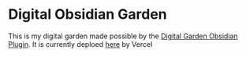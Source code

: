 # Digital Obsidian Garden
This is my digital garden made possible by the [Digital Garden Obsidian Plugin](https://github.com/oleeskild/Obsidian-Digital-Garden). 
It is currently deploed [here](garden.gamingtavern.net) by Vercel
